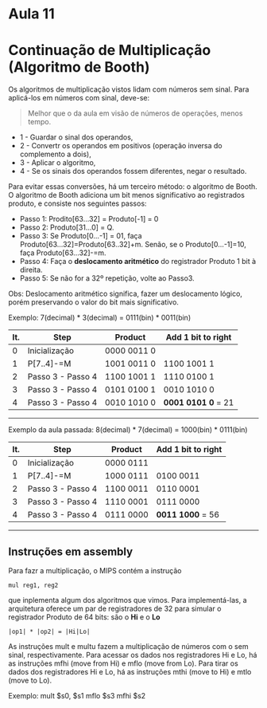 # Aula 11

# Continuação de Multiplicação (Algoritmo de Booth)

Os algoritmos de multiplicação vistos lidam com números sem sinal. Para aplicá-los em números com sinal, deve-se:

> Melhor que o da aula em visão de números de operações, menos tempo.

- 1 - Guardar o sinal dos operandos,
- 2 - Convertr os operandos em positivos (operação inversa do complemento a dois),
- 3 - Aplicar o algoritmo,
- 4 - Se os sinais dos operandos fossem diferentes, negar o resultado.

Para evitar essas conversões, há um terceiro método: o algoritmo de Booth. O algoritmo de Booth adiciona um bit menos significativo ao registrados produto, e consiste nos seguintes passos:

- Passo 1: Prodito[63...32] = Produto[-1] = 0
- Passo 2: Produto[31...0] = Q.
- Passo 3: Se Produto[0...-1] = 01, faça Produto[63...32]=Produto[63..32]+m. Senão, se o Produto[0...-1]=10, faça Produto[63...32]-=m.
- Passo 4: Faça o **deslocamento aritmético** do registrador Produto 1 bit à direita.
- Passo 5: Se não for a 32º repetição, volte ao Passo3.

Obs: Deslocamento aritmético significa, fazer um deslocamento lógico, porém preservando o valor do bit mais significativo.

Exemplo: 7(decimal) * 3(decimal) = 0111(bin) * 0011(bin)

|It.|Step| Product | Add 1 bit to right|
|---|-----|----------|-|
|0|Inicialização|0000 0011 0|
|1|P[7..4]-=M|1001 0011 0| 1100 1001 1|
|2| Passo 3 - Passo 4|1100 1001 1| 1110 0100 1|
|3| Passo 3 - Passo 4|0101 0100 1| 0010 1010 0|
|4| Passo 3 - Passo 4|0010 1010 0| **0001 0101 0** = 21|

---

Exemplo da aula passada: 8(decimal) * 7(decimal) = 1000(bin) * 0111(bin)

|It.|Step| Product | Add 1 bit to right|
|---|-----|----------|-|
|0|Inicialização|0000 0111|
|1|P[7..4]-=M|1000 0111| 0100 0011|
|2| Passo 3 - Passo 4|1100 0011 | 0110 0001 |
|3| Passo 3 - Passo 4|1110 0001 | 0111 0000 |
|4| Passo 3 - Passo 4|0111 0000 | **0011 1000** = 56|

---

## Instruções em assembly

Para fazr a multiplicação, o MIPS contém a instrução

    mul reg1, reg2

que inplementa algum dos algoritmos que vimos. Para implementá-las, a arquitetura oferece um par de registradores de 32 para simular o registrador Produto de 64 bits: são o **Hi** e o **Lo**

    |op1| * |op2| = |Hi|Lo|

As instruções mult e multu fazem a multiplicação de números com o sem sinal, respectivamente. Para acessar os dados nos registradores Hi e Lo, há as instruções mfhi (move from Hi) e mflo (move from Lo). Para tirar os dados dos registradores Hi e Lo, há as instruções mthi (move to Hi) e mtlo (move to Lo).

Exemplo:    mult $s0, $s1
            mflo $s3
            mfhi $s2